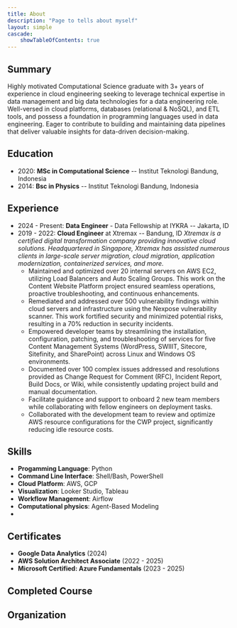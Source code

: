 ```yaml
---
title: About
description: "Page to tells about myself"
layout: simple
cascade:
    showTableOfContents: true
---
```


## Summary

Highly motivated Computational Science graduate with 3+ years of experience in cloud engineering seeking to leverage technical expertise in data management and big data technologies for a data engineering role.  Well-versed in cloud platforms, databases (relational & NoSQL), and ETL tools, and possess a foundation in programming languages used in data engineering. Eager to contribute to building and maintaining data pipelines that deliver valuable insights for data-driven decision-making.

## Education

- 2020: **MSc in Computational Science** -- Institut Teknologi Bandung, Indonesia
- 2014: **Bsc in Physics** -- Institut Teknologi Bandung, Indonesia

## Experience

- 2024 - Present: **Data Engineer** - Data Fellowship at IYKRA -- Jakarta, ID
- 2019 - 2022: **Cloud Engineer** at Xtremax -- Bandung, ID
    *Xtremax is a certified digital transformation company providing innovative cloud solutions. Headquartered in Singapore, Xtremax has assisted numerous clients in large-scale server migration, cloud migration, application modernization, containerized services, and more.*
  - Maintained and optimized over 20 internal servers on AWS EC2, utilizing Load Balancers and Auto Scaling Groups. This work on the Content Website Platform project ensured seamless operations, proactive troubleshooting, and continuous enhancements.
  - Remediated and addressed over 500 vulnerability findings within cloud servers and infrastructure using the Nexpose vulnerability scanner. This work fortified security and minimized potential risks, resulting in a 70% reduction in security incidents.
  - Empowered developer teams by streamlining the installation, configuration, patching, and troubleshooting of services for five Content Management Systems (WordPress, SWIIIT, Sitecore, Sitefinity, and SharePoint) across Linux and Windows OS environments.
  - Documented over 100 complex issues addressed and resolutions provided as Change Request for Comment (RFC), Incident Report, Build Docs, or Wiki, while consistently updating project build and manual documentation.
  - Facilitate guidance and support to onboard 2 new team members while collaborating with fellow engineers on deployment tasks.
  - Collaborated with the development team to review and optimize AWS resource configurations for the CWP project, significantly reducing idle resource costs.

## Skills
- **Progamming Language**: Python
- **Command Line Interface**: Shell/Bash, PowerShell
- **Cloud Platform**: AWS, GCP
- **Visualization**: Looker Studio, Tableau
- **Workflow Management**: Airflow
- **Computational physics**: Agent-Based Modeling
- 

## Certificates
- **Google Data Analytics** (2024)
- **AWS Solution Architect Associate** (2022 - 2025)
- **Microsoft Certified: Azure Fundamentals** (2023 - 2025)

## Completed Course

## Organization